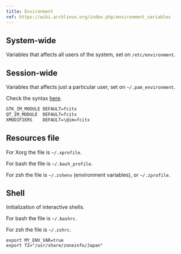 ```yaml
---
title: Environment
ref: https://wiki.archlinux.org/index.php/environment_variables
---
```


## System-wide

Variables that affects all users of the system,
set on `/etc/environment`.

## Session-wide

Variables that affects just a particular user,
set on `~/.pam_environment`.

Check the syntax [here](https://linux.die.net/man/5/pam_env.conf).

```txt
GTK_IM_MODULE DEFAULT=fcitx
QT_IM_MODULE  DEFAULT=fcitx
XMODIFIERS    DEFAULT=\@im=fcitx
```

## Resources file

For Xorg the file is `~/.xprofile`.

For bash the file is `~/.bash_profile`.

For zsh the file is `~/.zshenv` (environment variables),
or `~/.zprofile`.

## Shell

Initialization of interactive shells.

For bash the file is `~/.bashrc`.

For zsh the file is `~/.zshrc`.

```shell
export MY_ENV_VAR=true
export TZ="/usr/share/zoneinfo/Japan"
```
